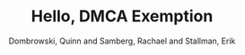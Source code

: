 ---
type: 'article'
pubkey: 'DSC14'
author: 'Dombrowski, Quinn and Samberg, Rachael and Stallman, Erik'
title: "Hello, DMCA Exemption"
journal: 'The Data-Sitters Club'
volume: '14'
url: 'https://datasittersclub.github.io/site/dsc14.html'
year: 2022
project: 'data-sitters-club'
---